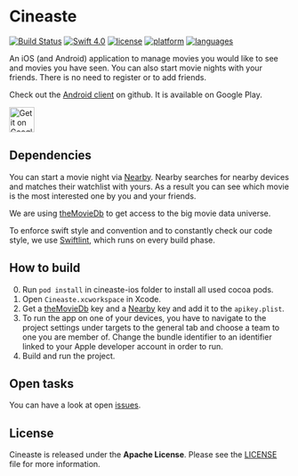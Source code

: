 # Cineaste

[![Build Status](https://travis-ci.org/ChristianNorbertBraun/Cineaste.svg?branch=master)](https://travis-ci.org/ChristianNorbertBraun/Cineaste)
[![Swift 4.0](https://img.shields.io/badge/Swift-4.0-orange.svg)](https://swift.org)
[![license](https://img.shields.io/badge/license-Apache-lightgrey.svg)](https://github.com/ChristianNorbertBraun/Cineaste/blob/master/LICENSE)
[![platform](https://img.shields.io/badge/platform-iOS_10+-lightgrey.svg)](https://img.shields.io/badge/platform-iOS_10+-lightgrey.svg)
[![languages](https://img.shields.io/badge/languages-en,_de-lightgrey.svg)](https://img.shields.io/badge/languages-en,_de-lightgrey.svg)

An iOS (and Android) application to manage movies you would like to see and movies you have seen.
You can also start movie nights with your friends. There is no need to register or to add friends.

Check out the [Android client](https://github.com/marcelgross90/Cineaste) on github. It is available on Google Play.

<a href='https://play.google.com/store/apps/details?id=de.cineaste.android&pcampaignid=MKT-Other-global-all-co-prtnr-py-PartBadge-Mar2515-1'><img alt='Get it on Google Play' src='https://play.google.com/intl/en_us/badges/images/apps/en-play-badge.png' height="45px"/></a>

## Dependencies

You can start a movie night via [Nearby][nearbyLink]. Nearby searches for nearby devices and matches their watchlist with yours.
As a result you can see which movie is the most interested one by you and your friends.

We are using [theMovieDb][theMovieDb] to get access to the big movie data universe.

To enforce swift style and convention and to constantly check our code style, we use [Swiftlint](https://github.com/realm/SwiftLint), which runs on every build phase.

## How to build

0. Run `pod install` in cineaste-ios folder to install all used cocoa pods. 
1. Open `Cineaste.xcworkspace` in Xcode.
2. Get a [theMovieDb][theMovieDb] key and a [Nearby][nearbyLink] key and add it to the `apikey.plist`.
3. To run the app on one of your devices, you have to navigate to the project settings under targets to the general tab and choose a team to one you are member of. Change the bundle identifier to an identifier linked to your Apple developer account in order to run.
4. Build and run the project.

## Open tasks

You can have a look at open [issues](https://github.com/ChristianNorbertBraun/Cineaste/issues).

## License

Cineaste is released under the **Apache License**. Please see the [LICENSE](https://github.com/ChristianNorbertBraun/Cineaste/blob/master/LICENSE) file for more information.

[nearbyLink]: https://developers.google.com/nearby/messages/overview
[theMovieDb]: https://www.themoviedb.org/
